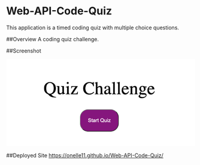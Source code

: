 # Web-API-Code-Quiz
This application is a timed coding quiz with multiple choice questions.

##Overview
A coding quiz challenge.

##Screenshot
<div text-align="center">
<img src="./assets/images/Quiz_Challenge_Picture.png" alt="Quiz">


##Deployed Site
https://onelle11.github.io/Web-API-Code-Quiz/
